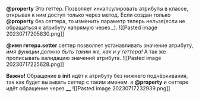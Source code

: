 __@property__ Это геттер. Позволяет инкапсулировать атрибуты в классе, открывая к ним доступ только через метод.
Если создан только __@property__ без сеттера, то изменить параметр теперь нельзя(если не обращаться к атрибуту напрямую через *_*).
![[Pasted image 20230717205830.png]]

__@имя гетера.setter__ сеттер позволяет устанавливать значение атрибуту, _имя функции должно быть таким же, как и у геттера!_ А так же прописывать валидацию значений атрибута.
![[Pasted image 20230717225628.png]]

__Важно!__
Обращение в **__init__** идёт к атрибуту без нижнего подчёркивания, так как будет вызывать сеттер с таким именем. в __@property__ и сеттере идёт обращение через **__**
![[Pasted image 20230717232939.png]]
